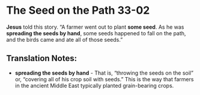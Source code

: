 The Seed on the Path 33-02
============================


**Jesus** told this story.  “A farmer went out to plant **some
seed**. As he was **spreading the seeds by hand**, some seeds happened
to fall on the path, and the birds came and ate all of those seeds.”

Translation Notes:
------------------

-   **spreading the seeds by hand** - That is, “throwing the seeds on
    the soil” or, “covering all of his crop soil with seeds.” This
    is the way that farmers in the ancient Middle East typically planted
    grain-bearing crops.

